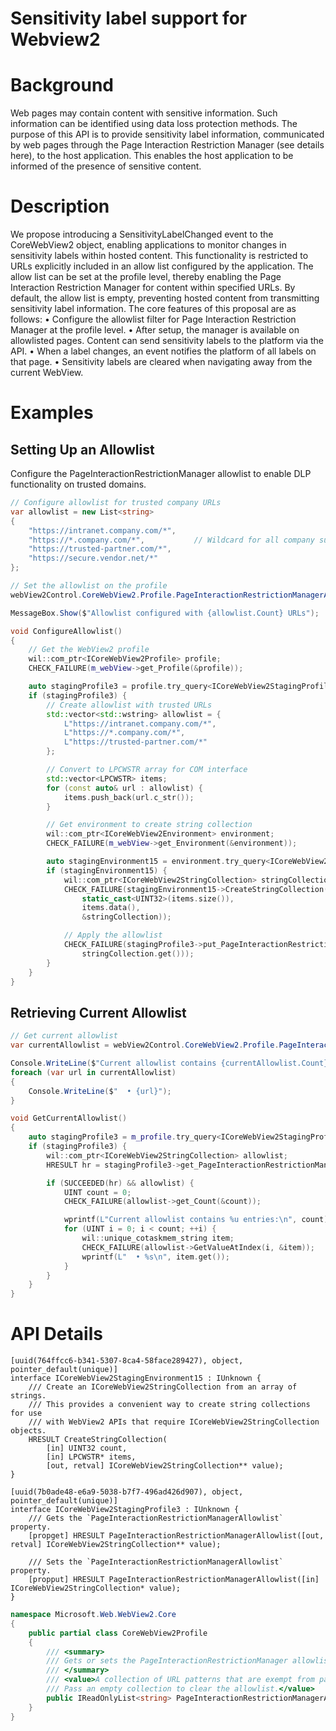 Sensitivity label support for Webview2
===

# Background
Web pages may contain content with sensitive information. Such information can be identified using data loss protection methods. The purpose of this API is to provide sensitivity label information, communicated by web pages through the Page Interaction Restriction Manager (see details here), to the host application. This enables the host application to be informed of the presence of sensitive content.

# Description

We propose introducing a SensitivityLabelChanged event to the CoreWebView2 object, enabling applications to monitor changes in sensitivity labels within hosted content. This functionality is restricted to URLs explicitly included in an allow list configured by the application. The allow list can be set at the profile level, thereby enabling the Page Interaction Restriction Manager for content within specified URLs. By default, the allow list is empty, preventing hosted content from transmitting sensitivity label information.
The core features of this proposal are as follows:
•	Configure the allowlist filter for Page Interaction Restriction Manager at the profile level.
•	After setup, the manager is available on allowlisted pages. Content can send sensitivity labels to the platform via the API.
•	When a label changes, an event notifies the platform of all labels on that page.
•	Sensitivity labels are cleared when navigating away from the current WebView.

# Examples

## Setting Up an Allowlist

Configure the PageInteractionRestrictionManager allowlist to enable DLP functionality on trusted domains.

```c#
// Configure allowlist for trusted company URLs
var allowlist = new List<string>
{
    "https://intranet.company.com/*",
    "https://*.company.com/*",           // Wildcard for all company subdomains
    "https://trusted-partner.com/*",
    "https://secure.vendor.net/*"
};

// Set the allowlist on the profile
webView2Control.CoreWebView2.Profile.PageInteractionRestrictionManagerAllowlist = allowlist;

MessageBox.Show($"Allowlist configured with {allowlist.Count} URLs");
```

```cpp
void ConfigureAllowlist()
{
    // Get the WebView2 profile
    wil::com_ptr<ICoreWebView2Profile> profile;
    CHECK_FAILURE(m_webView->get_Profile(&profile));

    auto stagingProfile3 = profile.try_query<ICoreWebView2StagingProfile3>();
    if (stagingProfile3) {
        // Create allowlist with trusted URLs
        std::vector<std::wstring> allowlist = {
            L"https://intranet.company.com/*",
            L"https://*.company.com/*",
            L"https://trusted-partner.com/*"
        };

        // Convert to LPCWSTR array for COM interface
        std::vector<LPCWSTR> items;
        for (const auto& url : allowlist) {
            items.push_back(url.c_str());
        }

        // Get environment to create string collection
        wil::com_ptr<ICoreWebView2Environment> environment;
        CHECK_FAILURE(m_webView->get_Environment(&environment));

        auto stagingEnvironment15 = environment.try_query<ICoreWebView2StagingEnvironment15>();
        if (stagingEnvironment15) {
            wil::com_ptr<ICoreWebView2StringCollection> stringCollection;
            CHECK_FAILURE(stagingEnvironment15->CreateStringCollection(
                static_cast<UINT32>(items.size()),
                items.data(),
                &stringCollection));

            // Apply the allowlist
            CHECK_FAILURE(stagingProfile3->put_PageInteractionRestrictionManagerAllowlist(
                stringCollection.get()));
        }
    }
}
```

## Retrieving Current Allowlist

```c#
// Get current allowlist
var currentAllowlist = webView2Control.CoreWebView2.Profile.PageInteractionRestrictionManagerAllowlist;

Console.WriteLine($"Current allowlist contains {currentAllowlist.Count} entries:");
foreach (var url in currentAllowlist)
{
    Console.WriteLine($"  • {url}");
}
```

```cpp
void GetCurrentAllowlist()
{
    auto stagingProfile3 = m_profile.try_query<ICoreWebView2StagingProfile3>();
    if (stagingProfile3) {
        wil::com_ptr<ICoreWebView2StringCollection> allowlist;
        HRESULT hr = stagingProfile3->get_PageInteractionRestrictionManagerAllowlist(&allowlist);

        if (SUCCEEDED(hr) && allowlist) {
            UINT count = 0;
            CHECK_FAILURE(allowlist->get_Count(&count));

            wprintf(L"Current allowlist contains %u entries:\n", count);
            for (UINT i = 0; i < count; ++i) {
                wil::unique_cotaskmem_string item;
                CHECK_FAILURE(allowlist->GetValueAtIndex(i, &item));
                wprintf(L"  • %s\n", item.get());
            }
        }
    }
}
```

# API Details

```
[uuid(764ffcc6-b341-5307-8ca4-58face289427), object, pointer_default(unique)]
interface ICoreWebView2StagingEnvironment15 : IUnknown {
    /// Create an ICoreWebView2StringCollection from an array of strings.
    /// This provides a convenient way to create string collections for use
    /// with WebView2 APIs that require ICoreWebView2StringCollection objects.
    HRESULT CreateStringCollection(
        [in] UINT32 count,
        [in] LPCWSTR* items,
        [out, retval] ICoreWebView2StringCollection** value);
}
```

```
[uuid(7b0ade48-e6a9-5038-b7f7-496ad426d907), object, pointer_default(unique)]
interface ICoreWebView2StagingProfile3 : IUnknown {
    /// Gets the `PageInteractionRestrictionManagerAllowlist` property.
    [propget] HRESULT PageInteractionRestrictionManagerAllowlist([out, retval] ICoreWebView2StringCollection** value);

    /// Sets the `PageInteractionRestrictionManagerAllowlist` property.
    [propput] HRESULT PageInteractionRestrictionManagerAllowlist([in] ICoreWebView2StringCollection* value);
}
```

```c#
namespace Microsoft.Web.WebView2.Core
{
    public partial class CoreWebView2Profile
    {
        /// <summary>
        /// Gets or sets the PageInteractionRestrictionManager allowlist.
        /// </summary>
        /// <value>A collection of URL patterns that are exempt from page interaction restrictions.
        /// Pass an empty collection to clear the allowlist.</value>
        public IReadOnlyList<string> PageInteractionRestrictionManagerAllowlist { get; set; }
    }
}
```
